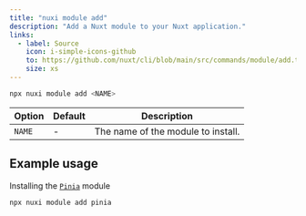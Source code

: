 ```yaml
---
title: "nuxi module add"
description: "Add a Nuxt module to your Nuxt application."
links:
  - label: Source
    icon: i-simple-icons-github
    to: https://github.com/nuxt/cli/blob/main/src/commands/module/add.ts
    size: xs
---
```


```bash [Terminal]
npx nuxi module add <NAME>
```

Option        | Default          | Description
-------------------------|-----------------|------------------
`NAME` | - | The name of the module to install.

## Example usage

Installing the [`Pinia`](/modules/pinia) module
```bash [Terminal]
npx nuxi module add pinia 
```
